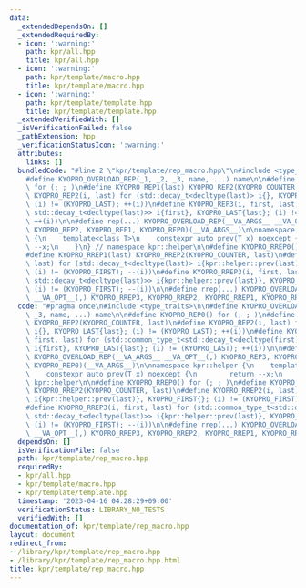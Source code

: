 ```yaml
---
data:
  _extendedDependsOn: []
  _extendedRequiredBy:
  - icon: ':warning:'
    path: kpr/all.hpp
    title: kpr/all.hpp
  - icon: ':warning:'
    path: kpr/template/macro.hpp
    title: kpr/template/macro.hpp
  - icon: ':warning:'
    path: kpr/template/template.hpp
    title: kpr/template/template.hpp
  _extendedVerifiedWith: []
  _isVerificationFailed: false
  _pathExtension: hpp
  _verificationStatusIcon: ':warning:'
  attributes:
    links: []
  bundledCode: "#line 2 \"kpr/template/rep_macro.hpp\"\n#include <type_traits>\n\n\
    #define KYOPRO_OVERLOAD_REP(_1, _2, _3, name, ...) name\n\n#define KYOPRO_REP0()\
    \ for (; ; )\n#define KYOPRO_REP1(last) KYOPRO_REP2(KYOPRO_COUNTER, last)\n#define\
    \ KYOPRO_REP2(i, last) for (std::decay_t<decltype(last)> i{}, KYOPRO_LAST{last};\
    \ (i) != (KYOPRO_LAST); ++(i))\n#define KYOPRO_REP3(i, first, last) for (std::common_type_t<std::decay_t<decltype(first)>,\
    \ std::decay_t<decltype(last)>> i{first}, KYOPRO_LAST{last}; (i) != (KYOPRO_LAST);\
    \ ++(i))\n\n#define rep(...) KYOPRO_OVERLOAD_REP(__VA_ARGS__ __VA_OPT__(,) KYOPRO_REP3,\
    \ KYOPRO_REP2, KYOPRO_REP1, KYOPRO_REP0)(__VA_ARGS__)\n\nnamespace kpr::helper\
    \ {\n    template<class T>\n    constexpr auto prev(T x) noexcept {\n        return\
    \ --x;\n    }\n} // namespace kpr::helper\n\n#define KYOPRO_RREP0() for (; ; )\n\
    #define KYOPRO_RREP1(last) KYOPRO_RREP2(KYOPRO_COUNTER, last)\n#define KYOPRO_RREP2(i,\
    \ last) for (std::decay_t<decltype(last)> i{kpr::helper::prev(last)}, KYOPRO_FIRST{};\
    \ (i) != (KYOPRO_FIRST); --(i))\n#define KYOPRO_RREP3(i, first, last) for (std::common_type_t<std::decay_t<decltype(first)>,\
    \ std::decay_t<decltype(last)>> i{kpr::helper::prev(last)}, KYOPRO_FIRST{kpr::helper::prev(first)};\
    \ (i) != (KYOPRO_FIRST); --(i))\n\n#define rrep(...) KYOPRO_OVERLOAD_REP(__VA_ARGS__\
    \ __VA_OPT__(,) KYOPRO_RREP3, KYOPRO_RREP2, KYOPRO_RREP1, KYOPRO_RREP0)(__VA_ARGS__)\n"
  code: "#pragma once\n#include <type_traits>\n\n#define KYOPRO_OVERLOAD_REP(_1, _2,\
    \ _3, name, ...) name\n\n#define KYOPRO_REP0() for (; ; )\n#define KYOPRO_REP1(last)\
    \ KYOPRO_REP2(KYOPRO_COUNTER, last)\n#define KYOPRO_REP2(i, last) for (std::decay_t<decltype(last)>\
    \ i{}, KYOPRO_LAST{last}; (i) != (KYOPRO_LAST); ++(i))\n#define KYOPRO_REP3(i,\
    \ first, last) for (std::common_type_t<std::decay_t<decltype(first)>, std::decay_t<decltype(last)>>\
    \ i{first}, KYOPRO_LAST{last}; (i) != (KYOPRO_LAST); ++(i))\n\n#define rep(...)\
    \ KYOPRO_OVERLOAD_REP(__VA_ARGS__ __VA_OPT__(,) KYOPRO_REP3, KYOPRO_REP2, KYOPRO_REP1,\
    \ KYOPRO_REP0)(__VA_ARGS__)\n\nnamespace kpr::helper {\n    template<class T>\n\
    \    constexpr auto prev(T x) noexcept {\n        return --x;\n    }\n} // namespace\
    \ kpr::helper\n\n#define KYOPRO_RREP0() for (; ; )\n#define KYOPRO_RREP1(last)\
    \ KYOPRO_RREP2(KYOPRO_COUNTER, last)\n#define KYOPRO_RREP2(i, last) for (std::decay_t<decltype(last)>\
    \ i{kpr::helper::prev(last)}, KYOPRO_FIRST{}; (i) != (KYOPRO_FIRST); --(i))\n\
    #define KYOPRO_RREP3(i, first, last) for (std::common_type_t<std::decay_t<decltype(first)>,\
    \ std::decay_t<decltype(last)>> i{kpr::helper::prev(last)}, KYOPRO_FIRST{kpr::helper::prev(first)};\
    \ (i) != (KYOPRO_FIRST); --(i))\n\n#define rrep(...) KYOPRO_OVERLOAD_REP(__VA_ARGS__\
    \ __VA_OPT__(,) KYOPRO_RREP3, KYOPRO_RREP2, KYOPRO_RREP1, KYOPRO_RREP0)(__VA_ARGS__)\n"
  dependsOn: []
  isVerificationFile: false
  path: kpr/template/rep_macro.hpp
  requiredBy:
  - kpr/all.hpp
  - kpr/template/macro.hpp
  - kpr/template/template.hpp
  timestamp: '2023-04-16 04:28:29+09:00'
  verificationStatus: LIBRARY_NO_TESTS
  verifiedWith: []
documentation_of: kpr/template/rep_macro.hpp
layout: document
redirect_from:
- /library/kpr/template/rep_macro.hpp
- /library/kpr/template/rep_macro.hpp.html
title: kpr/template/rep_macro.hpp
---
```


